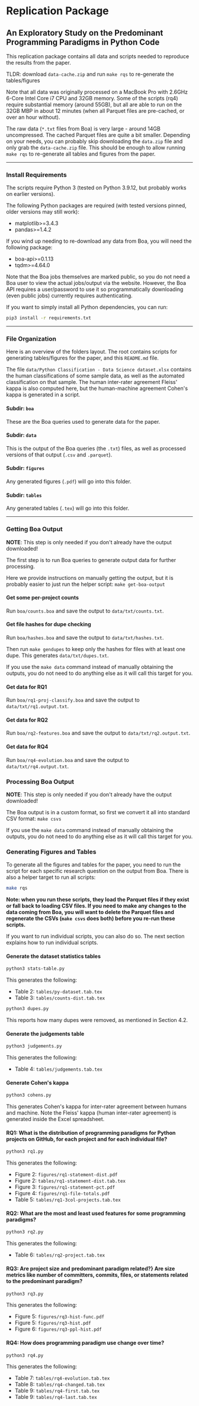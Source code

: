 # Replication Package
## An Exploratory Study on the Predominant Programming Paradigms in Python Code

This replication package contains all data and scripts needed to reproduce the results from the paper.

TLDR: download `data-cache.zip` and run `make rqs` to re-generate the tables/figures

Note that all data was originally processed on a MacBook Pro with 2.6GHz 6-Core Intel Core i7 CPU and 32GB memory.  Some of the scripts (rq4) require substantial memory (around 55GB), but all are able to run on the 32GB MBP in about 12 minutes (when all Parquet files are pre-cached, or over an hour without).

The raw data (`*.txt` files from Boa) is very large - around 14GB uncompressed.  The cached Parquet files are quite a bit smaller.  Depending on your needs, you can probably skip downloading the `data.zip` file and only grab the `data-cache.zip` file.  This should be enough to allow running `make rqs` to re-generate all tables and figures from the paper.

------------------------------------------------------

### Install Requirements

The scripts require Python 3 (tested on Python 3.9.12, but probably works on earlier versions).

The following Python packages are required (with tested versions pinned, older versions may still work):

- matplotlib>=3.4.3
- pandas>=1.4.2

If you wind up needing to re-download any data from Boa, you will need the following package:

- boa-api>=0.1.13
- tqdm>=4.64.0

Note that the Boa jobs themselves are marked public, so you do not need a Boa user to view the actual jobs/output via the website.  However, the Boa API requires a user/password to use it so programmatically downloading (even public jobs) currently requires authenticating.

If you want to simply install all Python dependencies, you can run:

```sh
pip3 install -r requirements.txt
```

------------------------------------------------------

### File Organization

Here is an overview of the folders layout.  The root contains scripts for generating tables/figures for the paper, and this `README.md` file.

The file `data/Python Classification - Data Science dataset.xlsx` contains the human classifications of some sample data, as well as the automated classification on that sample. The human inter-rater agreement Fleiss' kappa is also computed here, but the human-machine agreement Cohen's kappa is generated in a script.

#### Subdir: `boa`
These are the Boa queries used to generate data for the paper.

#### Subdir: `data`
This is the output of the Boa queries (the `.txt`) files, as well as processed versions of that output (`.csv` and `.parquet`).

#### Subdir: `figures`
Any generated figures (`.pdf`) will go into this folder.

#### Subdir: `tables`
Any generated tables (`.tex`) will go into this folder.

------------------------------------------------------

### Getting Boa Output

**NOTE**: This step is only needed if you don't already have the output downloaded!

The first step is to run Boa queries to generate output data for further processing.

Here we provide instructions on manually getting the output, but it is probably easier to just run the helper script: `make get-boa-output`

#### Get some per-project counts
Run `boa/counts.boa` and save the output to `data/txt/counts.txt`.

#### Get file hashes for dupe checking
Run `boa/hashes.boa` and save the output to `data/txt/hashes.txt`.

Then run `make gendupes` to keep only the hashes for files with at least one dupe.  This generates `data/txt/dupes.txt`.

If you use the `make data` command instead of manually obtaining the outputs, you do not need to do anything else as it will call this target for you.

#### Get data for RQ1
Run `boa/rq1-proj-classify.boa` and save the output to `data/txt/rq1.output.txt`.

#### Get data for RQ2
Run `boa/rq2-features.boa` and save the output to `data/txt/rq2.output.txt`.

#### Get data for RQ4
Run `boa/rq4-evolution.boa` and save the output to `data/txt/rq4.output.txt`.

### Processing Boa Output

**NOTE**: This step is only needed if you don't already have the output downloaded!

The Boa output is in a custom format, so first we convert it all into standard CSV format: `make csvs`

If you use the `make data` command instead of manually obtaining the outputs, you do not need to do anything else as it will call this target for you.

### Generating Figures and Tables

To generate all the figures and tables for the paper, you need to run the script for each specific research question on the output from Boa.  There is also a helper target to run all scripts:

```sh
make rqs
```

**Note: when you run these scripts, they load the Parquet files if they exist or fall back to loading CSV files. If you need to make any changes to the data coming from Boa, you will want to delete the Parquet files and regenerate the CSVs (`make csvs` does both) before you re-run these scripts.**

If you want to run individual scripts, you can also do so.  The next section explains how to run individual scripts.

#### Generate the dataset statistics tables

```sh
python3 stats-table.py
```

This generates the following:

- Table 2: `tables/py-dataset.tab.tex`
- Table 3: `tables/counts-dist.tab.tex`

```sh
python3 dupes.py
```

This reports how many dupes were removed, as mentioned in Section 4.2.

#### Generate the judgements table

```sh
python3 judgements.py
```

This generates the following:

- Table 4: `tables/judgements.tab.tex`

#### Generate Cohen's kappa

```sh
python3 cohens.py
```

This generates Cohen's kappa for inter-rater agreement between humans and machine.  Note the Fleiss' kappa (human inter-rater agreement) is generated inside the Excel spreadsheet.

#### RQ1: What is the distribution of programming paradigms for Python projects on GitHub, for each project and for each individual file?

```sh
python3 rq1.py
```

This generates the following:

- Figure 2: `figures/rq1-statement-dist.pdf`
- Figure 2: `tables/rq1-statement-dist.tab.tex`
- Figure 3: `figures/rq1-statement-pct.pdf`
- Figure 4: `figures/rq1-file-totals.pdf`
- Table 5: `tables/rq1-3col-projects.tab.tex`

#### RQ2: What are the most and least used features for some programming paradigms?

```sh
python3 rq2.py
```

This generates the following:

- Table 6: `tables/rq2-project.tab.tex`

#### RQ3: Are project size and predominant paradigm related?} Are size metrics like number of committers, commits, files, or statements related to the predominant paradigm?

```sh
python3 rq3.py
```

This generates the following:

- Figure 5: `figures/rq3-hist-func.pdf`
- Figure 5: `figures/rq3-hist.pdf`
- Figure 6: `figures/rq3-ppl-hist.pdf`

#### RQ4: How does programming paradigm use change over time?

```sh
python3 rq4.py
```

This generates the following:

- Table 7: `tables/rq4-evolution.tab.tex`
- Table 8: `tables/rq4-changed.tab.tex`
- Table 9: `tables/rq4-first.tab.tex`
- Table 9: `tables/rq4-last.tab.tex`
